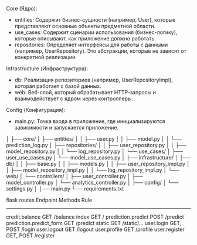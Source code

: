 
Core (Ядро):
- entities: Содержит бизнес-сущности (например, User), которые представляют основные объекты предметной области.
- use_cases: Содержит сценарии использования (бизнес-логику), которые описывают, как приложение должно работать.
- repositories: Определяет интерфейсы для работы с данными (например, UserRepository). Это абстракции, которые не зависят от конкретной реализации.


Infrastructure (Инфраструктура):
- db: Реализация репозиториев (например, UserRepositoryImpl), которая работает с базой данных.
- web: Веб-слой, который обрабатывает HTTP-запросы и взаимодействует с ядром через контроллеры.

Config (Конфигурация):
- main.py:  Точка входа в приложение, где инициализируются зависимости и запускается приложение.


│
├── core/
│ ├── entities/
│ │ ├── user.py
│ │ ├── model.py
│ │ └── prediction_log.py
│ ├── repositories/
│ │ ├── user_repository.py
│ │ ├── model_repository.py
│ │ └── log_repository.py
│ └── use_cases/
│ ├── user_use_cases.py
│ └── model_use_cases.py
│
├── infrastructure/
│ ├── db/
│ │ ├── base.py
│ │ ├── models.py
│ │ ├── user_repository_impl.py
│ │ ├── model_repository_impl.py
│ │ └── log_repository_impl.py
│ └── web/
│ └── controllers/
│ ├── user_controller.py
│ ├── model_controller.py
│ └── analytics_controller.py
│
├── config/
│ └── settings.py
│
├── main.py
└── requirements.txt


flask routes
Endpoint                 Methods    Rule
-----------------------  ---------  -----------------------
credit.balance           GET        /balance
index                    GET        /
prediction.predict       POST       /predict
prediction.predict_form  GET        /predict
static                   GET        /static/...
user.login               GET, POST  /login
user.logout              GET        /logout
user.profile             GET        /profile
user.register            GET, POST  /register